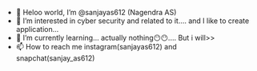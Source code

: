 - 👋 Heloo world, I’m @sanjayas612 (Nagendra AS)
- 👀 I’m interested in cyber security and related to it.... and I like to create application... 
- 🌱 I’m currently learning... actually nothing😶😶.... But i will>>
- 📫 How to reach me  instagram(sanjayas612) and snapchat(sanjay_as612)
<!---
Sanjayas612/Sanjayas612 is a ✨ special ✨ repository because its `README.md` (this file) appears on your GitHub profile.
You can click the Preview link to take a look at your changes.
--->

